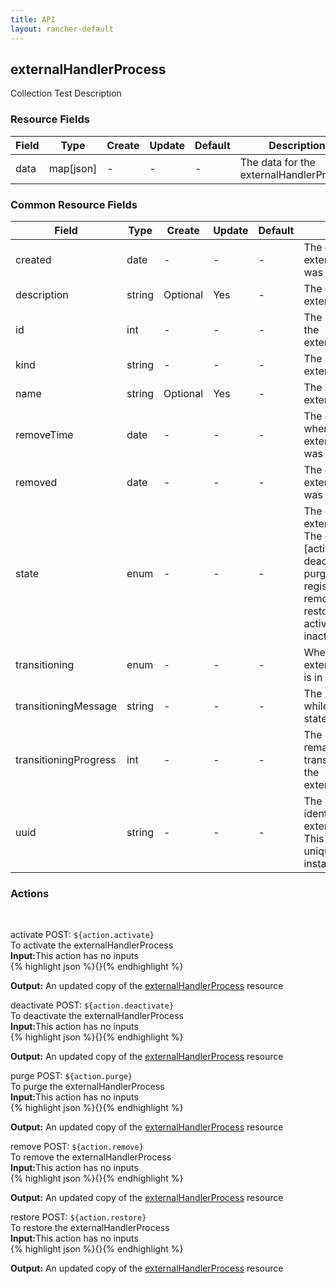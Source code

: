 ```yaml
---
title: API
layout: rancher-default
---
```


## externalHandlerProcess

Collection Test Description
​
### Resource Fields

Field | Type | Create | Update | Default | Description
---|---|---|---|---|---
data | map[json] | - | - | - | The data for the externalHandlerProcess




### Common Resource Fields

Field | Type | Create | Update | Default | Description
---|---|---|---|---|---
created | date | - | - | - | The date of when the externalHandlerProcess was created.
description | string | Optional | Yes | - | The description for the externalHandlerProcess
id | int | - | - | - | The unique identifier for the externalHandlerProcess
kind | string | - | - | - | The kind for the externalHandlerProcess
name | string | Optional | Yes | - | The name for the externalHandlerProcess
removeTime | date | - | - | - | The date and time of when the externalHandlerProcess was removed
removed | date | - | - | - | The date of when the externalHandlerProcess was removed
state | enum | - | - | - | The current state of the externalHandlerProcess. The options are [activating, active, deactivating, inactive, purged, purging, registering, removed, removing, requested, restoring, updating-active, updating-inactive].
transitioning | enum | - | - | - | Whether or not the externalHandlerProcess is in a transitioning state
transitioningMessage | string | - | - | - | The message to show while in a transitioning state
transitioningProgress | int | - | - | - | The percentage remaining in the transitioning process of the externalHandlerProcess
uuid | string | - | - | - | The universally unique identifier for the externalHandlerProcess. This will always be unique across Rancher installations.




### Actions









​

<span class="action">
<span class="header">
activate
<span class="headerright">POST:  <code>${action.activate}</code></span>
</span>
<div class="action-contents">
To activate the externalHandlerProcess
<br>

<span class="input">
<strong>Input:</strong>This action has no inputs
<br>
{% highlight json %}{}{% endhighlight %}

<br>
</span>

<span class="output"><strong>Output:</strong> An updated copy of the <a href="/rancher/api/externalHandlerProcess/">externalHandlerProcess</a> resource
</span>
</div>
</span>
</span>
</span>

<span class="action">
<span class="header">
deactivate
<span class="headerright">POST:  <code>${action.deactivate}</code></span>
</span>
<div class="action-contents">
To deactivate the externalHandlerProcess
<br>

<span class="input">
<strong>Input:</strong>This action has no inputs
<br>
{% highlight json %}{}{% endhighlight %}

<br>
</span>

<span class="output"><strong>Output:</strong> An updated copy of the <a href="/rancher/api/externalHandlerProcess/">externalHandlerProcess</a> resource
</span>
</div>
</span>
</span>
</span>

<span class="action">
<span class="header">
purge
<span class="headerright">POST:  <code>${action.purge}</code></span>
</span>
<div class="action-contents">
To purge the externalHandlerProcess
<br>

<span class="input">
<strong>Input:</strong>This action has no inputs
<br>
{% highlight json %}{}{% endhighlight %}

<br>
</span>

<span class="output"><strong>Output:</strong> An updated copy of the <a href="/rancher/api/externalHandlerProcess/">externalHandlerProcess</a> resource
</span>
</div>
</span>
</span>
</span>

<span class="action">
<span class="header">
remove
<span class="headerright">POST:  <code>${action.remove}</code></span>
</span>
<div class="action-contents">
To remove the externalHandlerProcess
<br>

<span class="input">
<strong>Input:</strong>This action has no inputs
<br>
{% highlight json %}{}{% endhighlight %}

<br>
</span>

<span class="output"><strong>Output:</strong> An updated copy of the <a href="/rancher/api/externalHandlerProcess/">externalHandlerProcess</a> resource
</span>
</div>
</span>
</span>
</span>

<span class="action">
<span class="header">
restore
<span class="headerright">POST:  <code>${action.restore}</code></span>
</span>
<div class="action-contents">
To restore the externalHandlerProcess
<br>

<span class="input">
<strong>Input:</strong>This action has no inputs
<br>
{% highlight json %}{}{% endhighlight %}

<br>
</span>

<span class="output"><strong>Output:</strong> An updated copy of the <a href="/rancher/api/externalHandlerProcess/">externalHandlerProcess</a> resource
</span>
</div>
</span>
</span>
</span>

